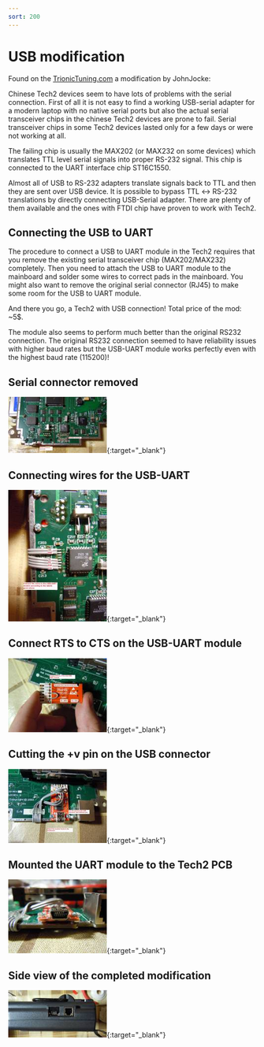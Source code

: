 ```yaml
---
sort: 200
---
```

# USB modification

 Found on the [TrionicTuning.com](http://trionictuning.com) a modification by JohnJocke:

Chinese Tech2 devices seem to have lots of problems with the serial connection. First of all it is not easy to find a working USB-serial adapter for a modern laptop with no native serial ports but also the actual serial transceiver chips in the chinese Tech2 devices are prone to fail. Serial transceiver chips in some Tech2 devices lasted only for a few days or were not working at all.

The failing chip is usually the MAX202 (or MAX232 on some devices) which translates TTL level serial signals into proper RS-232 signal. This chip is connected to the UART interface chip ST16C1550.

Almost all of USB to RS-232 adapters translate signals back to TTL and then they are sent over USB device. It is possible to bypass TTL ↔ RS-232 translations by directly connecting USB-Serial adapter. There are plenty of them available and the ones with FTDI chip have proven to work with Tech2. 

## Connecting the USB to UART

The procedure to connect a USB to UART module in the Tech2 requires that you remove the existing serial transceiver chip (MAX202/MAX232) completely. Then you need to attach the USB to UART module to the mainboard and solder some wires to correct pads in the mainboard. You might also want to remove the original serial connector (RJ45) to make some room for the USB to UART module.

And there you go, a Tech2 with USB connection! Total price of the mod: ~5$.

The module also seems to perform much better than the original RS232 connection. The original RS232 connection seemed to have reliability issues with higher baud rates but the USB-UART module works perfectly even with the highest baud rate (115200)! 

## Serial connector removed

[![](tech2_usb_mod_01_thumb.jpg)](tech2_usb_mod_01.jpg){:target="_blank"}

## Connecting wires for the USB-UART

[![](tech2_usb_mod_02_thumb.jpg)](tech2_usb_mod_02.jpg){:target="_blank"}

## Connect RTS to CTS on the USB-UART module

[![](tech2_usb_mod_03_thumb.jpg)](tech2_usb_mod_03.jpg){:target="_blank"}

## Cutting the +v pin on the USB connector

[![](tech2_usb_mod_04_thumb.jpg)](tech2_usb_mod_04.jpg){:target="_blank"}

## Mounted the UART module to the Tech2 PCB

[![](tech2_usb_mod_05_thumb.jpg)](tech2_usb_mod_05.jpg){:target="_blank"}

## Side view of the completed modification

[![](tech2_usb_mod_06_thumb.jpg)](tech2_usb_mod_06.jpg){:target="_blank"}
